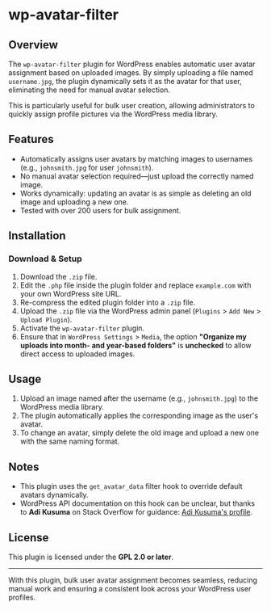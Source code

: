 # wp-avatar-filter

## Overview
The `wp-avatar-filter` plugin for WordPress enables automatic user avatar assignment based on uploaded images. By simply uploading a file named `username.jpg`, the plugin dynamically sets it as the avatar for that user, eliminating the need for manual avatar selection.

This is particularly useful for bulk user creation, allowing administrators to quickly assign profile pictures via the WordPress media library.

## Features
- Automatically assigns user avatars by matching images to usernames (e.g., `johnsmith.jpg` for user `johnsmith`).
- No manual avatar selection required—just upload the correctly named image.
- Works dynamically: updating an avatar is as simple as deleting an old image and uploading a new one.
- Tested with over 200 users for bulk assignment.

## Installation

### Download & Setup
1. Download the `.zip` file.
2. Edit the `.php` file inside the plugin folder and replace `example.com` with your own WordPress site URL.
3. Re-compress the edited plugin folder into a `.zip` file.
4. Upload the `.zip` file via the WordPress admin panel (`Plugins` > `Add New` > `Upload Plugin`).
5. Activate the `wp-avatar-filter` plugin.
6. Ensure that in `WordPress Settings` > `Media`, the option **"Organize my uploads into month- and year-based folders"** is **unchecked** to allow direct access to uploaded images.

## Usage
1. Upload an image named after the username (e.g., `johnsmith.jpg`) to the WordPress media library.
2. The plugin automatically applies the corresponding image as the user's avatar.
3. To change an avatar, simply delete the old image and upload a new one with the same naming format.

## Notes
- This plugin uses the `get_avatar_data` filter hook to override default avatars dynamically.
- WordPress API documentation on this hook can be unclear, but thanks to **Adi Kusuma** on Stack Overflow for guidance: [Adi Kusuma's profile](https://stackoverflow.com/users/10203981/adi-kusuma).

## License
This plugin is licensed under the **GPL 2.0 or later**.

---

With this plugin, bulk user avatar assignment becomes seamless, reducing manual work and ensuring a consistent look across your WordPress user profiles.



